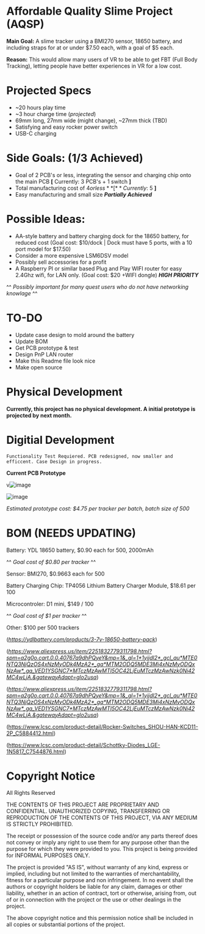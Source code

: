 # Affordable Quality Slime Project (AQSP)

**Main Goal:** A slime tracker using a BMI270 sensor, 18650 battery, and including straps for at or under $7.50 each, with a goal of $5 each.

**Reason:** This would allow many users of VR to be able to get FBT (Full Body Tracking), letting people have better experiences in VR for a low cost.

# **Projected Specs**
- ~20 hours play time
- ~3 hour charge time (*projected*)
- 69mm long, 27mm wide (might change), ~27mm thick (TBD)
- Satisfying and easy rocker power switch
- USB-C charging


# Side Goals: (1/3 Achieved)

- Goal of 2 PCB's or less, integrating the sensor and charging chip onto the main PCB **[** Currently: 3 PCB's + 1 switch **]**
- Total manufacturing cost of $4 or less **[** Currently: ~$5 **]**
- Easy manufacturing and small size ***Partially Achieved***
  
# Possible Ideas:

- AA-style battery and battery charging dock for the 18650 battery, for reduced cost (Goal cost: $10/dock | Dock must have 5 ports, with a 10 port model for $17.50)
- Consider a more expensive LSM6DSV model
- Possibly sell accessories for a profit
- A Raspberry PI or similar based Plug and Play WIFI router for easy 2.4Ghz wifi, for LAN only. (Goal cost: $20 +WIFI dongle) ***HIGH PRIORITY***
  
^^ *Possibly important for many quest users who do not have networking knowlage* ^^

# TO-DO
- Update case design to mold around the battery
- Update BOM
- Get PCB prototype & test
- Design PnP LAN router
- Make this Readme file look nice
- Make open source

# Physical Development

**Currently, this project has no physical development. A initial prototype is projected by next month.**

# Digitial Development

    Functionality Test Requiered. PCB redesigned, now smaller and efficcent. Case Design in progress.
    
**Current PCB Prototype**

v![image](https://github.com/user-attachments/assets/e7a61292-d96a-4990-b391-18ee283f659a)


![image](https://github.com/user-attachments/assets/e2173e16-2dd3-44a4-b0cc-ac390330bdfd)


*Estimated prototype cost: $4.75 per tracker per batch, batch size of 500*

# BOM (NEEDS UPDATING)

Battery: YDL 18650 battery, $0.90 each for 500, 2000mAh 

^^ *Goal cost of $0.80 per tracker* ^^ 

Sensor: BMI270, $0.9663 each for 500

Battery Charging Chip: TP4056 Lithium Battery Charger Module, $18.61 per 100 

Microcontroler: D1 mini, $149 / 100 

^^ *Goal cost of $1 per tracker* ^^

Other: $100 per 500 trackers

(*https://ydlbattery.com/products/3-7v-18650-battery-pack*)

(*https://www.aliexpress.us/item/2251832779311798.html?spm=a2g0o.cart.0.0.40767a9dhPQyeY&mp=1&_gl=1*1yijdl2*_gcl_au*MTE0NTQ3NjQzOS4xNzMyODk4MzA2*_ga*MTM2ODQ5MDE3Mi4xNzMyODQxNzAw*_ga_VED1YSGNC7*MTczMzAwMTI5OC42LjEuMTczMzAwNzk0Ni42MC4wLjA.&gatewayAdapt=glo2usa*)

(*https://www.aliexpress.us/item/2251832779311798.html?spm=a2g0o.cart.0.0.40767a9dhPQyeY&mp=1&_gl=1*1yijdl2*_gcl_au*MTE0NTQ3NjQzOS4xNzMyODk4MzA2*_ga*MTM2ODQ5MDE3Mi4xNzMyODQxNzAw*_ga_VED1YSGNC7*MTczMzAwMTI5OC42LjEuMTczMzAwNzk0Ni42MC4wLjA.&gatewayAdapt=glo2usa*)

(https://www.lcsc.com/product-detail/Rocker-Switches_SHOU-HAN-KCD11-2P_C5884412.html)

(https://www.lcsc.com/product-detail/Schottky-Diodes_LGE-1N5817_C7544876.html)

# Copyright Notice

All Rights Reserved

THE CONTENTS OF THIS PROJECT ARE PROPRIETARY AND CONFIDENTIAL.
UNAUTHORIZED COPYING, TRANSFERRING OR REPRODUCTION OF THE CONTENTS OF THIS PROJECT, VIA ANY MEDIUM IS STRICTLY PROHIBITED.

The receipt or possession of the source code and/or any parts thereof does not convey or imply any right to use them
for any purpose other than the purpose for which they were provided to you. This project is being provided for INFORMAL PURPOSES ONLY.

The project is provided "AS IS", without warranty of any kind, express or implied, including but not limited to
the warranties of merchantability, fitness for a particular purpose and non infringement.
In no event shall the authors or copyright holders be liable for any claim, damages or other liability,
whether in an action of contract, tort or otherwise, arising from, out of or in connection with the project
or the use or other dealings in the project.

The above copyright notice and this permission notice shall be included in all copies or substantial portions of the project.
